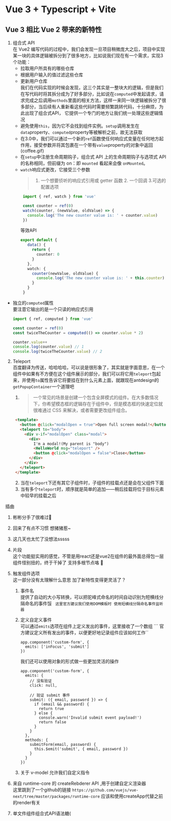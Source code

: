 # Vue 3 + Typescript + Vite

## Vue 3 相比 Vue 2 带来的新特性  

1. 组合式 API  
   在 Vue2 编写代码的过程中，我们会发现一旦项目稍微庞大之后，项目中实现某一块的具体逻辑被拆分到了很多地方，比如说我们现在有一个需求，实现3个功能：  
   - 拉取用户所具有的哪些仓库  
   - 根据用户输入的值过滤这些仓库  
   - 更新用户仓库  
   我们在代码实现的时候会发现，这三个其实是一整块大的逻辑，但是我们在写代码时将其拆分成为了好多部分，比如说在``computed``中发起请求，请求完成之后调用``mothods``里面的相关方法，这样一来同一块逻辑被拆分了很多部分，当后续有人重新看这些代码时需要频繁跳转代码，十分麻烦，为此出现了组合式API， 它提供一个专门的地方让我们统一处理这些逻辑情况  
   - 避免使用``this``，因为它不会找到组件实例。``setup``调用发生在``data``property、``computed``property等被解析之前，故无法获取  
   - 在3.0中，我们可以通过一个新的``ref``函数使任何响应式变量在任何地方起作用，接受参数并将其包裹在一个带有``value``property的对象中返回(coffee.gif)  
   - 在``setup``中注册生命周期钩子，组合式 API 上的生命周期钩子与选项式 API 的名称相同，但前缀为 on：即 ``mounted`` 看起来会像 ``onMounted``。  
   - ``watch``响应式更改，它接受三个参数
     > 1. 一个想要侦听的响应式引用或 getter 函数 2. 一个回调 3.可选的配置选项  
     ```typescript
      import { ref, watch } from 'vue'

      const counter = ref(0)
      watch(counter, (newValue, oldValue) => {
        console.log('The new counter value is: ' + counter.value)
      })
     ```  
     等效API  
     ```typescript  
     export default {
        data() {
          return {
            counter: 0
          }
        },
        watch: {
          counter(newValue, oldValue) {
            console.log('The new counter value is: ' + this.counter)
          }
        }
      }
     ```  
  - 独立的``computed``属性  
    要注意它输出的是一个只读的响应式引用  
    ```typescript
    import { ref, computed } from 'vue'

    const counter = ref(0)
    const twiceTheCounter = computed(() => counter.value * 2)

    counter.value++
    console.log(counter.value) // 1
    console.log(twiceTheCounter.value) // 2
    ```  

2. Teleport  
   百度翻译为传送，哈哈哈哈，可以说是很形象了，其实就是字面意思，在一个组件中如果有不方便在这个组件展示的部分，我们可以将它用``teleport``包起来，并使用``to``属性告诉它将要挂在到什么元素上面，就跟现在antdesign的``getPopupContainer``一个道理吧  
   1. > 一个常见的场景是创建一个包含全屏模式的组件。在大多数情况下，你希望模态框的逻辑存在于组件中，但是模态框的快速定位就很难通过 CSS 来解决，或者需要更改组件组合。  
   ```html 
    <template>
      <button @click="modalOpen = true">Open full screen modal!</button>
      <teleport to="body">
        <div v-if="modalOpen" class="modal">
          <div>
            I'm a modal!(My parent is "body")
            <HelloWorld msg="teleport" />
            <button @click="modalOpen = false">Close</button>
          </div>
        </div>
      </teleport>
    </template>
    ```  

    2. 当在``teleport``下还有其它子组件时，子组件的挂载点还是会在父组件下面  
    3. 当有多个``teleport``时，顺序就是简单的追加——稍后挂载将位于目标元素中较早的挂载之后  

插曲  
   1. 彬彬分手了很难过😤  
   2. 回来了有点不习惯 想猪猪惹~  
   3. 这几天也太忙了没想法sssss

3. 片段  
   这个功能挺实用的感觉，不管是用react还是vue2在组件的最外面总得包一层组件怪别扭的，终于干掉了 支持多根节点咯 🎉  
  
4. 触发组件选项  
   这一部分没有太理解什么意思 加了新特性变得更灵活了？
   1. 事件名  
      提供了自动的大小写转换，可以把驼峰式命名的时间自动识别为短横线分隔命名的事件馁
      `` 这里官方建议我们使用DOM模板时 使用短横线分隔命名事件监听器``  
   2. 定义自定义事件  
      可以通过``emits``选项在组件上定义发出的事件，这里接收了一个数组 
      ``` 官方建议定义所有发出的事件，以便更好地记录组件应该如何工作``

      ```vue  
      app.component('custom-form', {
        emits: ['inFocus', 'submit']
      })
      ```  
      我们还可以使用对象的形式做一些更加灵活的操作  
      ```vue  
      app.component('custom-form', {
        emits: {
          // 没有验证
          click: null,

          // 验证 submit 事件
          submit: ({ email, password }) => {
            if (email && password) {
              return true
            } else {
              console.warn('Invalid submit event payload!')
              return false
            }
          }
        },
        methods: {
          submitForm(email, password) {
            this.$emit('submit', { email, password })
          }
        }
      })
      ```  
    3. 关于 v-model 
       允许我们自定义指令 

5. 来自 runtime-core 的 createRebderer API ,用于创建自定义渲染器  
   这里跳到了一个github的链接 `` https://github.com/vuejs/vue-next/tree/master/packages/runtime-core `` 应该和使用createApp代替之前的render有关  

6. 单文件组件组合式API语法糖(<script setup>)  
   和之前组合式API的内容差不多，主要是详细介绍了一下setup里边可以做什么，今天研究微信公众号和telegram


   
